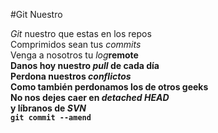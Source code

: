 #Git Nuestro

<p><em>Git</em> nuestro que estas en los repos<br />
Comprimidos sean tus <em>commits</em><br />
Venga a nosotros tu <em>log</em><b
En el local como en el <em>remote</em><br /> 
Danos hoy nuestro <em>pull</em> de cada día<br /> 
Perdona nuestros <em>conflictos</em><br />
Como también perdonamos los de otros geeks<br /> 
No nos dejes caer en <em>detached HEAD</em><br />
y líbranos de <em>SVN</em><br />
<code>git commit --amend</code></p> 

